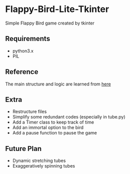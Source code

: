 # Flappy-Bird-Lite-Tkinter

Simple Flappy Bird game created by tkinter

## Requirements

- python3.x
- PIL

## Reference

The main structure and logic are learned from [here]

## Extra

- Restructure files
- Simplify some redundant codes (especially in tube.py)
- Add a Timer class to keep track of time
- Add an immortal option to the bird
- Add a pause function to pause the game

## Future Plan

- Dynamic stretching tubes
- Exaggeratively spinning tubes


[here]: https://github.com/geekcomputers/Python/tree/master/Flappy%20Bird%20-%20created%20with%20tkinter
